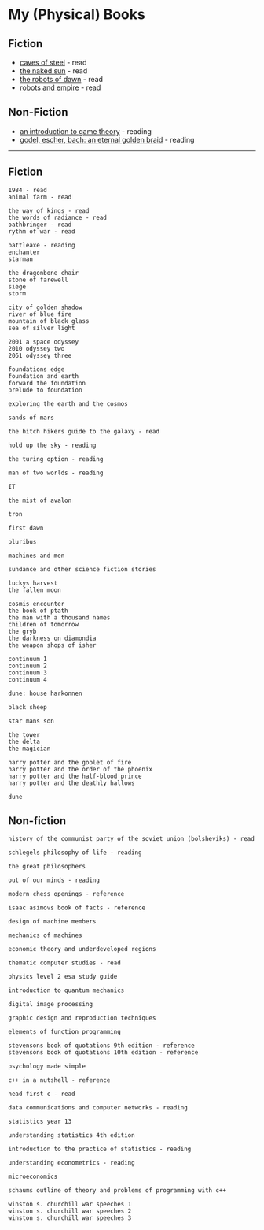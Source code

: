 # My (Physical) Books

## Fiction

* [caves of steel](isaac-asimov/caves-of-steel) - read
* [the naked sun](isaac-asimov/the-naked-sun) - read
* [the robots of dawn](isaac-asimov/the-robots-of-dawn) - read
* [robots and empire](isaac-asimov/robots-and-empire) - read

## Non-Fiction

* [an introduction to game theory](game-theory) - reading
* [godel, escher, bach: an eternal golden braid](godel-escher-bach) - reading

---

## Fiction

```
1984 - read
animal farm - read

the way of kings - read
the words of radiance - read
oathbringer - read
rythm of war - read

battleaxe - reading
enchanter 
starman

the dragonbone chair
stone of farewell
siege
storm

city of golden shadow
river of blue fire
mountain of black glass
sea of silver light

2001 a space odyssey
2010 odyssey two
2061 odyssey three

foundations edge
foundation and earth
forward the foundation
prelude to foundation

exploring the earth and the cosmos

sands of mars

the hitch hikers guide to the galaxy - read

hold up the sky - reading

the turing option - reading

man of two worlds - reading

IT

the mist of avalon

tron

first dawn

pluribus

machines and men

sundance and other science fiction stories

luckys harvest
the fallen moon

cosmis encounter
the book of ptath
the man with a thousand names
children of tomorrow
the gryb
the darkness on diamondia
the weapon shops of isher

continuum 1
continuum 2
continuum 3
continuum 4

dune: house harkonnen

black sheep

star mans son

the tower
the delta
the magician

harry potter and the goblet of fire
harry potter and the order of the phoenix
harry potter and the half-blood prince
harry potter and the deathly hallows

dune
```

## Non-fiction

```
history of the communist party of the soviet union (bolsheviks) - read

schlegels philosophy of life - reading

the great philosophers

out of our minds - reading

modern chess openings - reference

isaac asimovs book of facts - reference

design of machine members

mechanics of machines

economic theory and underdeveloped regions

thematic computer studies - read

physics level 2 esa study guide

introduction to quantum mechanics

digital image processing

graphic design and reproduction techniques

elements of function programming

stevensons book of quotations 9th edition - reference
stevensons book of quotations 10th edition - reference

psychology made simple

c++ in a nutshell - reference

head first c - read

data communications and computer networks - reading

statistics year 13

understanding statistics 4th edition

introduction to the practice of statistics - reading

understanding econometrics - reading

microeconomics

schaums outline of theory and problems of programming with c++

winston s. churchill war speeches 1
winston s. churchill war speeches 2
winston s. churchill war speeches 3
```

